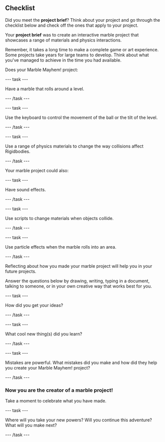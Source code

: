 ## Checklist

Did you meet the **project brief**? Think about your project and go through the checklist below and check off the ones that apply to your project.

Your **project brief** was to create an interactive marble project that showcases a range of materials and physics interactions.

Remember, it takes a long time to make a complete game or art experience. Some projects take years for large teams to develop. Think about what you've managed to achieve in the time you had available.

Does your Marble Mayhem! project:

--- task ---

Have a marble that rolls around a level.

--- /task ---

--- task ---

Use the keyboard to control the movement of the ball or the tilt of the level.

--- /task ---

--- task ---

Use a range of physics materials to change the way collisions affect Rigidbodies.

--- /task ---

Your marble project could also:

--- task ---

Have sound effects.

--- /task ---

--- task ---

Use scripts to change materials when objects collide.

--- /task ---

--- task ---

Use particle effects when the marble rolls into an area.

--- /task ---

Reflecting about how you made your marble project will help you in your future projects.

Answer the questions below by drawing, writing, typing in a document, talking to someone, or in your own creative way that works best for you.

--- task ---

How did you get your ideas? 

--- /task ---

--- task ---

What cool new thing(s) did you learn?

--- /task ---

--- task ---

Mistakes are powerful. What mistakes did you make and how did they help you create your Marble Mayhem! project?

--- /task ---

### Now you are the creator of a marble project!

Take a moment to celebrate what you have made.

--- task ---

Where will you take your new powers? Will you continue this adventure? What will you make next? 

--- /task ---